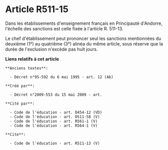 # Article R511-15

Dans les établissements d'enseignement français en Principauté d'Andorre, l'échelle des sanctions est celle fixée à l'article
R. 511-13. 

Le chef d'établissement peut prononcer seul les sanctions mentionnées du deuxième (1°) au quatrième (3°) alinéa du même
article, sous réserve que la durée de l'exclusion n'excède pas huit jours.

**Liens relatifs à cet article**

	**Anciens textes**:

	  - Décret n°95-592 du 6 mai 1995 - art. 12 (Ab)

	**Créé par**:

	  - Décret n°2009-553 du 15 mai 2009 - art.

	**Cité par**:

	  - Code de l'éducation - art. D454-12 (VD)
	  - Code de l'éducation - art. D511-58 (V)
	  - Code de l'éducation - art. R561-1 (V)
	  - Code de l'éducation - art. R564-1 (V)

	**Cite**:

	  - Code de l'éducation - art. R511-13 (V)
